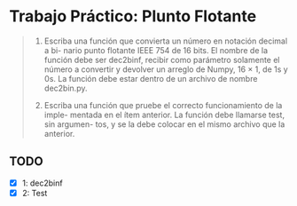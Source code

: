 # Trabajo Práctico: Plunto Flotante

> 1. Escriba una función que convierta un número en notación decimal a bi-
> nario punto flotante IEEE 754 de 16 bits. El nombre de la función debe
> ser dec2binf, recibir como parámetro solamente el número a convertir y
> devolver un arreglo de Numpy, 16 × 1, de 1s y 0s. La función debe estar
> dentro de un archivo de nombre dec2bin.py.
> 
> 2. Escriba una función que pruebe el correcto funcionamiento de la imple-
> mentada en el ı́tem anterior. La función debe llamarse test, sin argumen-
> tos, y se la debe colocar en el mismo archivo que la anterior.

## TODO
- [x] 1: dec2binf
- [x] 2: Test
